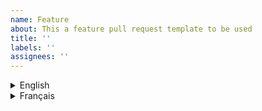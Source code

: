 ```yaml
---
name: Feature
about: This a feature pull request template to be used
title: ''
labels: ''
assignees: ''
---
```


<details>
  <summary>English</summary>

## What does this pull request(PR) do?
<!--
Describe in detail what your pull request does, why it does that, etc. Pull
requests without an adequate description will not be reviewed until one is
added.
Please also keep this description up-to-date with any discussion that takes
place so that reviewers can understand your intent. This is especially
important if they didn't participate in the discussion.
Make sure to remove this comment when you are done.
-->

## General checklist

- [ ] [Documentation](FEATURE.md) created/updated
- [ ] Changelog entry added, if necessary
- [ ] Tests added for this feature/bug
- [ ] Conforms to the [style guides](https://www.canada.ca/en/government/about/design-system.html)

## Related issues
<!-- list issues that are being closed or worked on with this pull request (i.e. #[issue number]) -->

</details>

<details>
  <summary>Français</summary>

## Que fait cette demande de retrait?
<!--
Décrivez en détail ce que fait votre demande de retrait, pourquoi elle le fait, etc.
Les demandes sans description adéquate ne seront pas examinées tant que vous n'em aurez
pas une d'ajouter.
Veuillez également garder cette description à jour avec toute discussion qui a lieu afin
que les examinateurs puissent comprendre votre intention. Ceci est particulièrement
important s'ils n'ont pas participé à la discussion.
Assurez-vous de supprimer ce commentaire lorsque vous avez terminé.
-->

## Liste de contrôle générale
- [] [Documentation](FONCTIONNALITE.md) créé / mis à jour
- [] Entrée du journal des modifications ajoutée, si nécessaire
- [] Tests ajoutés pour cette fonctionnalité / bug
- [] Conforme aux [guides de style] (https://www.canada.ca/en/government/about/design-system.html)

## Problèmes liés
<!-- listez les problèmes qui sont fermés ou traités avec cette demande de retrait (c.-à-d. #[numéro de problème]) -->

</details>
